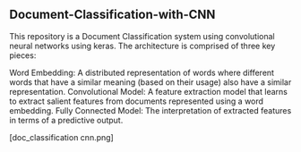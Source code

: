 ## Document-Classification-with-CNN
This repository is a Document Classification system using convolutional neural networks using keras. The architecture is comprised of three key pieces:

Word Embedding: A distributed representation of words where different words that have a similar meaning (based on their usage) also have a similar representation.
Convolutional Model: A feature extraction model that learns to extract salient features from documents represented using a word embedding.
Fully Connected Model: The interpretation of extracted features in terms of a predictive output.

[doc_classification cnn.png]


